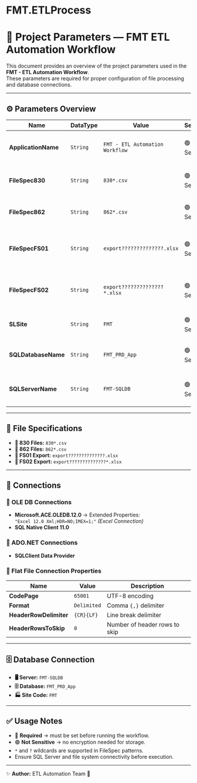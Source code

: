 # FMT.ETLProcess

# 📌 Project Parameters — FMT ETL Automation Workflow

This document provides an overview of the project parameters used in the **FMT - ETL Automation Workflow**.  
These parameters are required for proper configuration of file processing and database connections.

---

## ⚙️ Parameters Overview

| **Name**            | **DataType** | **Value**                       | **Sensitive**     | **Required**| **Description**
|---------------------|--------------|---------------------------------|-------------------|-------------|----------------------------------------------------
| **ApplicationName** | `String`     | `FMT - ETL Automation Workflow` | 🟢 Not Sensitive | 🔴 Required | 🏷️ Application / Workflow name                    
| **FileSpec830**     | `String`     | `830*.csv`                      | 🟢 Not Sensitive | 🔴 Required | 📂 File specification for **830** CSV files 
| **FileSpec862**     | `String`     | `862*.csv`                      | 🟢 Not Sensitive | 🔴 Required | 📂 File specification for **862** CSV files 
| **FileSpecFS01**    | `String`     | `export??????????????.xlsx`     | 🟢 Not Sensitive | 🔴 Required | 📊 File specification for **FS01** Excel exports 
| **FileSpecFS02**    | `String`     | `export??????????????*.xlsx`    | 🟢 Not Sensitive | 🔴 Required | 📊 File specification for **FS02** Excel exports 
| **SLSite**          | `String`     | `FMT`                           | 🟢 Not Sensitive | 🔴 Required | 🏭 Site code for processing 
| **SQLDatabaseName** | `String`     | `FMT_PRD_App`                   | 🟢 Not Sensitive | 🔴 Required | 🗄️ Target SQL Database name 
| **SQLServerName**   | `String`     | `FMT-SQLDB`                     | 🟢 Not Sensitive | 🔴 Required | 🖥️ Target SQL Server instance name 

---

## 📂 File Specifications

- **📑 830 Files:** `830*.csv`  
- **📑 862 Files:** `862*.csv`  
- **📑 FS01 Export:** `export??????????????.xlsx`  
- **📑 FS02 Export:** `export??????????????*.xlsx`  

---

## 🔌 Connections

### 🔷 OLE DB Connections
- **Microsoft.ACE.OLEDB.12.0** → Extended Properties:  
  `"Excel 12.0 Xml;HDR=NO;IMEX=1;"` _(Excel Connection)_  
- **SQL Native Client 11.0**

### 🔷 ADO.NET Connections
- **SQLClient Data Provider**

### 🔷 Flat File Connection Properties

| **Name**              | **Value**  | **Description**          
|-----------------------|----------- |--------------------------
| **CodePage**          | `65001`    | UTF-8 encoding           
| **Format**            | `Delimited`| Comma `{,}` delimiter 
| **HeaderRowDelimiter**| `{CR}{LF}` | Line break delimiter    
| **HeaderRowsToSkip**  | `0`        | Number of header rows to skip 

---

## 🗄️ Database Connection

- **🖥️ Server:** `FMT-SQLDB`  
- **🗄️ Database:** `FMT_PRD_App`  
- **🏭 Site Code:** `FMT`  

---

## ✅ Usage Notes

- 🔴 **Required** → must be set before running the workflow.  
- 🟢 **Not Sensitive** → no encryption needed for storage.  
- `*` and `?` wildcards are supported in FileSpec patterns.  
- Ensure SQL Server and file system connectivity before execution.  

---

✨ **Author:** ETL Automation Team 🚀
